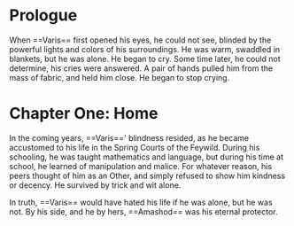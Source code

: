 # Prologue
When ==Varis== first opened his eyes, he could not see, blinded by the powerful lights and colors of his surroundings. He was warm, swaddled in blankets, but he was alone. He began to cry. Some time later, he could not determine, his cries were answered. A pair of hands pulled him from the mass of fabric, and held him close. He began to stop crying.

# Chapter One: Home
In the coming years, ==Varis==' blindness resided, as he became accustomed to his life in the Spring Courts of the Feywild. During his schooling, he was taught mathematics and language, but during his time at school, he learned of manipulation and malice. For whatever reason, his peers thought of him as an Other, and simply refused to show him kindness or decency. He survived by trick and wit alone.

In truth, ==Varis== would have hated his life if he was alone, but he was not. By his side, and he by hers, ==Amashod== was his eternal protector. 